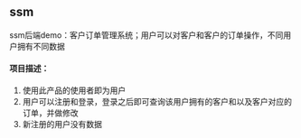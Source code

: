 ## ssm
ssm后端demo：客户订单管理系统；用户可以对客户和客户的订单操作，不同用户拥有不同数据
#### 项目描述：
1. 使用此产品的使用者即为用户
2. 用户可以注册和登录，登录之后即可查询该用户拥有的客户和以及客户对应的订单，并做修改
3. 新注册的用户没有数据
